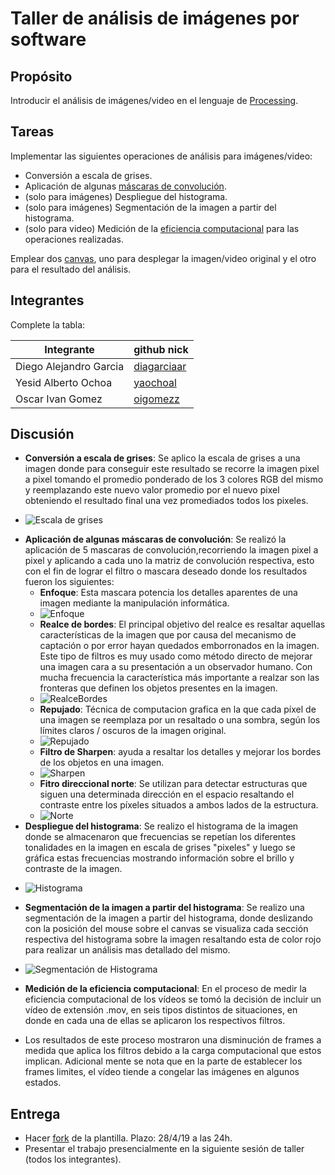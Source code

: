 
# Taller de análisis de imágenes por software

## Propósito

Introducir el análisis de imágenes/video en el lenguaje de [Processing](https://processing.org/).

## Tareas

Implementar las siguientes operaciones de análisis para imágenes/video:

* Conversión a escala de grises.
* Aplicación de algunas [máscaras de convolución](https://en.wikipedia.org/wiki/Kernel_(image_processing)).
* (solo para imágenes) Despliegue del histograma.
* (solo para imágenes) Segmentación de la imagen a partir del histograma.
* (solo para video) Medición de la [eficiencia computacional](https://processing.org/reference/frameRate.html) para las operaciones realizadas.

Emplear dos [canvas](https://processing.org/reference/PGraphics.html), uno para desplegar la imagen/video original y el otro para el resultado del análisis.

## Integrantes

Complete la tabla:

|       Integrante      |                 github nick                   |
|-----------------------|-----------------------------------------------|
| Diego Alejandro Garcia| [diagarciaar](https://github.com/diagarciaar) |
| Yesid Alberto Ochoa   | [yaochoal](https://github.com/yaochoal)       |
| Oscar Ivan Gomez      | [oigomezz](https://github.com/oigomezz)       |

## Discusión

*  **Conversión a escala de grises**: Se aplico la escala de grises a una imagen donde para conseguir este resultado se recorre la imagen pixel a pixel tomando el promedio ponderado de los 3 colores RGB del mismo y reemplazando este nuevo valor promedio por el nuevo pixel obteniendo el resultado final una vez promediados todos los pixeles.
+ ![Escala de grises](/Taller1/Escala_Grises_Segmentacion_Histograma/images/grises.png)
*  **Aplicación de algunas máscaras de convolución**: Se realizó la aplicación de 5 mascaras de convolución,recorriendo la imagen pixel a pixel y aplicando a cada uno la matriz de convolución respectiva, esto con el fin de lograr el filtro o mascara deseado donde los resultados fueron los siguientes:
    -  **Enfoque**: Esta mascara potencia los detalles aparentes de una imagen mediante la manipulación informática.
    + ![Enfoque](/Taller1/Convolucion/images/focus.jpg)
    -  **Realce de bordes**:  El principal objetivo del realce es resaltar aquellas características de la imagen que por causa del mecanismo de captación o por error hayan quedados emborronados en la imagen. Este tipo de filtros es muy usado como método directo de mejorar una imagen cara a su presentación a un observador humano. Con mucha frecuencia la característica más importante a realzar son las fronteras que definen los objetos presentes en la imagen. 
    + ![RealceBordes](/Taller1/Convolucion/images/edgeEnhancement.jpg)
    -  **Repujado**:  Técnica de computacion grafica en la que cada píxel de una imagen se reemplaza por un resaltado o una sombra, según los límites claros / oscuros de la imagen original. 
    + ![Repujado](/Taller1/Convolucion/images/embossment.jpg)
    -  **Filtro de Sharpen**: ayuda a resaltar los detalles y mejorar los bordes de los objetos en una imagen. 
    + ![Sharpen](/Taller1/Convolucion/images/sharpen.jpg)
    -  **Fitro direccional norte**: Se utilizan para detectar estructuras que siguen una determinada dirección en el espacio resaltando el contraste entre los píxeles situados a ambos lados de la estructura.
    + ![Norte](/Taller1/Convolucion/images/north.jpg)
* **Despliegue del histograma**:  Se realizo el histograma de la imagen donde se almacenaron que frecuencias se repetían los diferentes tonalidades en la imagen en escala de grises "pixeles" y luego se gráfica estas frecuencias mostrando información sobre el brillo y contraste de la imagen.
+ ![Histograma](/Taller1/Escala_Grises_Segmentacion_Histograma/images/histograma.png)
*  **Segmentación de la imagen a partir del histograma**: Se realizo una segmentación de la imagen a partir del histograma, donde deslizando con la posición del mouse sobre el canvas se visualiza cada sección respectiva del histograma sobre la imagen resaltando esta de color rojo para realizar un análisis mas detallado del mismo.
+ ![Segmentación de Histograma](/Taller1/Escala_Grises_Segmentacion_Histograma/images/segmentado.png)
*  **Medición de la eficiencia computacional**:  En el proceso de medir la eficiencia computacional de los vídeos se tomó la decisión de incluir un vídeo de extensión .mov, en seis tipos distintos de situaciones, en donde en cada una de ellas se aplicaron los respectivos filtros.

* Los resultados de este proceso mostraron una disminución  de frames a medida que aplica los filtros debido a la carga computacional que estos implican. Adicional mente se nota que en la parte de establecer los frames limites, el vídeo tiende a congelar las imágenes en algunos estados.


## Entrega

* Hacer [fork](https://help.github.com/articles/fork-a-repo/) de la plantilla. Plazo: 28/4/19 a las 24h.
* Presentar el trabajo presencialmente en la siguiente sesión de taller (todos los integrantes).
